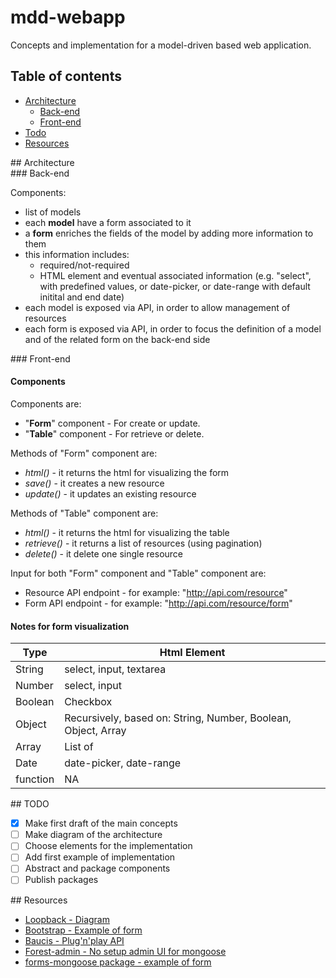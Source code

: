 # mdd-webapp

Concepts and implementation for a model-driven based web application.

## Table of contents

- [Architecture](#architecture)
  - [Back-end](#back-end)
  - [Front-end](#front-end)
- [Todo](#todo)
- [Resources](#resources)

<div id='architecture'/>
## Architecture

<div id='back-end'/>
### Back-end

Components:

* list of models
* each **model** have a form associated to it
* a **form** enriches the fields of the model by adding more information to them
* this information includes:
  * required/not-required
  * HTML element and eventual associated information (e.g. "select", with predefined values, or date-picker, or date-range with default initital and end date)
* each model is exposed via API, in order to allow management of resources
* each form is exposed via API, in order to focus the definition of a model and of the related form on the back-end side

<div id='front-end'/>
### Front-end

#### Components

Components are:
* "**Form**" component - For create or update.
* "**Table**" component - For retrieve or delete.

Methods of "Form" component are:
* *html()* - it returns the html for visualizing the form
* *save()* - it creates a new resource
* *update()* - it updates an existing resource 

Methods of "Table" component are:
* *html()* - it returns the html for visualizing the table
* *retrieve()* - it returns a list of resources (using pagination)
* *delete()* - it delete one single resource

Input for both "Form" component and "Table" component are:
* Resource API endpoint - for example: "http://api.com/resource"
* Form API endpoint - for example: "http://api.com/resource/form"

#### Notes for form visualization

|Type|Html Element|
|---|---|
|String|select, input, textarea|
|Number|select, input|
|Boolean|Checkbox|
|Object| Recursively, based on: String, Number, Boolean, Object, Array|
|Array|List of <other type>|
|Date|date-picker, date-range|
|function|NA|


<div id='todo'/>
## TODO

- [X] Make first draft of the main concepts
- [ ] Make diagram of the architecture
- [ ] Choose elements for the implementation
- [ ] Add first example of implementation
- [ ] Abstract and package components
- [ ] Publish packages

<div id='Resources'/>
## Resources

* [Loopback - Diagram](https://github.com/strongloop/loopback)
* [Bootstrap - Example of form](https://v4-alpha.getbootstrap.com/components/forms/)
* [Baucis - Plug'n'play API](https://github.com/wprl/baucis)
* [Forest-admin - No setup admin UI for mongoose](http://www.forestadmin.com/)
* [forms-mongoose package - example of form](https://www.npmjs.com/package/forms-mongoose)
